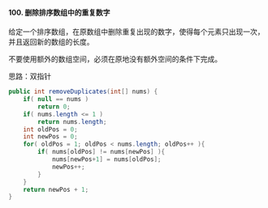 #### 100. 删除排序数组中的重复数字

给定一个排序数组，在原数组中删除重复出现的数字，使得每个元素只出现一次，并且返回新的数组的长度。

不要使用额外的数组空间，必须在原地没有额外空间的条件下完成。

思路：双指针

```java
public int removeDuplicates(int[] nums) {
    if( null == nums ) 
        return 0;
    if( nums.length <= 1 )
        return nums.length;
    int oldPos = 0;
    int newPos = 0;
    for( oldPos = 1; oldPos < nums.length; oldPos++ ){
        if( nums[oldPos] != nums[newPos] ){
            nums[newPos+1] = nums[oldPos];
            newPos++;
        }
    }
    return newPos + 1;
}
```

